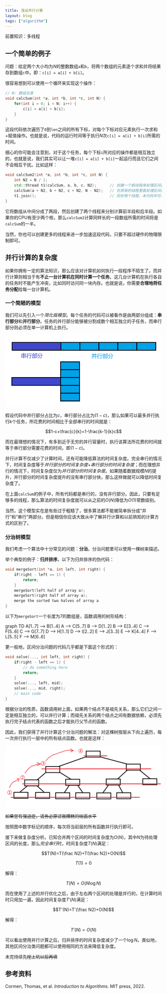 ```yaml
---
title: 浅谈并行计算
layout: blog
tags: ["algorithm"]
---
```


前置知识：多线程

## 一个简单的例子

问题：给定两个大小均为$N$的整数数组`a`和`b`，将两个数组的元素逐个求和并将结果存到数组`c`中。即：`c[i] = a[i] + b[i]`。

很容易想到可以使用一个循环来实现这个操作：

```cpp
// N: 数组长度
void calcSum(int *a, int *b, int *c, int N) {
    for(int i = 0; i < N; i++) {
        c[i] = a[i] + b[i];
    }
}
```

这段代码依次遍历了`0`到`len`之间的所有下标，对每个下标对应元素执行一次求和+赋值操作。也就是说，代码的运行时间等于执行$N$次`c[i] = a[i] + b[i]`所需的时间。

细心的你可能会注意到，对于这个任务，每个下标`i`所对应的操作都是相互独立的，也就是说，我们其实可以让一堆`c[i] = a[i] + b[i]`一起运行而且它们之间不会相互干扰。比如这样：

```cpp
void calcSum2(int *a, int *b, int *c, int N) {
    int N2 = N / 2;
    std::thread t1(calcSum, a, b, c, N2);      // 创建一个新线程来处理区间[0, N2)
    calcSum(a + N2, b + N2, c + N2, N - N2);   // 在原来的线程里面处理区间[N2, N)
    t1.join();                                 // 同步两个线程，本代码中可以省略但不建议
}
```

它将数组从中间分成了两段，然后创建了两个线程来分别计算前半段和后半段。如果你的CPU有至少两个核，那么`calcSum2`计算同样长的一段数组所需的时间将是`calcSum`的一半。

当然，你也可以创建更多的线程来进一步加速这段代码，只要不超过硬件的物理限制即可。

## 并行计算的复杂度

如果你拥有一定的算法知识，那么应该对计算机如何执行一段程序不陌生了。而并行计算则相当于有**不止一台计算机在同时计算一个任务**。这几台计算机在执行各自的任务时不能产生冲突，比如同时访问同一块内存。也就是说，你需要**合理地将任务分配**给每一台计算机。

### 一个简陋的模型

我们可以先引入一个*简化版模型*。每个任务的代码可以被看作是由两部分组成：**串行部分**和**并行部分**。任务的并行部分能够被分割成数个相互独立的子任务，而串行部分则必须在单一计算机上执行。

![parallel](/img/parallel-0.png)

假设代码中并行部分占比为$c$，串行部分占比为$(1-c)$，那么如果可以最多并行执行$k$个任务，所花费的时间相比于全部串行的时间就是：

$$1-c+\frac{c}{k}=1-\frac{k-1}{k}c$$

而在最理想的情况下，有多到近乎无穷的并行容量时，执行该算法所花费的时间就等于串行部分需要花费的时间，即$(1-c)$。

并行计算不仅减少了计算时间，还有可能降低算法的时间复杂度。完全串行的情况下，时间复杂度等于*并行部分的时间复杂度*+*串行部分的时间复杂度*；而在理想并行的情况下，时间复杂度仅为*并行部分的时间复杂度*。如果随着数据规模$N$的提升，并行部分的时间复杂度提升的没有串行部分快，那么这样做就可以降低时间复杂度了。

在上面`calcSum`的例子中，所有代码都是串行的，没有并行部分。因此，只要有足够多的线程，那么算法的时间复杂度就可以从之前的$O(N)$降低为$O(1)$常数级别。

当然，这个模型实在是有些过于粗糙了，很多算法都不能被简单拆分成“并行”和“串行”两部分。但是相信你应该大致从中了解并行计算和以前熟知的计算方式的区别了。

### 分治树模型

我们考虑一个算法中十分常见的问题：**分治**。分治问题里可以使用一棵树来描述。

举个典型的例子：**归并排序**。以下为归并排序的伪代码：

```cpp
void mergeSort(int *a, int left, int right) {
    if(right - left == 1) {
        return;
    }
    mergeSort(left half of array a);
    mergeSort(right half of array a);
    merge the sorted two halves of array a
}
```

以下为`mergeSort`一个长度为7的数组是，函数调用的树形结构：

<div class="mermaid">
graph TD
A[1..7] --> B[1..4]
A --> C[5..7]
B --> D[1..2]
B --> E[3..4]
C --> F[5..6]
C --> G[7..7]
D --> H[1..1]
D --> I[2..2]
E --> J[3..3]
E --> K[4..4]
F --> L[5..5]
F --> M[6..6]
</div>

更一般地，区间分治问题的代码几乎都是下面这个形式的：

```cpp
void solve(..., int left, int right) {
    if(right - left == 1) {
        // do something here
        return;
    }
    solve(..., left, mid);
    solve(..., mid, right);
    // main code
}
```

根据分治的性质，函数调用树上面，如果两个结点不是祖先关系，那么它们之间一定是相互独立的，可以并行计算；而祖先关系的两个结点之间有数据依赖，必须先执行完子结点代表的函数之后才能执行父节点的函数。

因此，我们获得了并行计算这个分治问题的解法：对这棵树按层从下向上遍历，每一次并行执行一层中的所有结点函数。也就是这样：

![parallel](/img/parallel-1.png)

~~如果您有强迫症，请务必原谅我糟糕的绘画水平~~

按照图中数字标记的顺序，每次将当前层的所有函数并行执行即可。

接下来做复杂度分析。已知合并两个区间的时间复杂度为$O(N)$，其中$N$为待处理区间的长度，那么*完全串行*时，时间复杂度$T(N)$满足：

$$T(N)=T(\frac N2)+T(\frac N2)+O(N)$$

$$T(1)=0$$

解得：

$$T(N)=O(N\log N)$$

而在使用了上述的并行优化之后，由于左右两个区间的处理是并行的，在计算时间时只用加一遍，因此时间复杂度$T'(N)$满足：

$$T'(N)=T'(\frac N2)+O(N)$$

解得：

$$T'(N)=O(N)$$

可以看出使用并行计算之后，归并排序的时间复杂度减少了一个$\log N$。类似地，其他区间分治类问题都可以使用相同的方法来降低复杂度。

未完待续~~先挖上坑以后再填~~

## 参考资料

Cormen, Thomas, et al. *Introduction to Algorithms*. MIT press, 2022.
